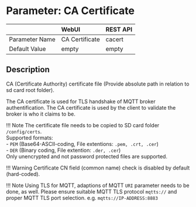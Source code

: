 # Parameter: CA Certificate

|                   | WebUI               | REST API
|:---               |:---                 |:----
| Parameter Name    | CA Certificate      | cacert
| Default Value     | empty               | empty


## Description

CA (Certificate Authority) certificate file (Provide absolute path in relation to sd card root folder).


The CA certificate is used for TLS handshake of MQTT broker authentification. The CA certificate is 
used by the client to validate the broker is who it claims to be.


!!! Note
The certificate file needs to be copied to SD card folder `/config/certs`.<br>
    Supported formats:<br>
    - `PEM` (Base64-ASCII-coding, File extentions: `.pem, .crt, .cer`)<br>
    - `DER` (Binary coding, File extention: `.der, .cer`)<br>
    Only unencrypted and not password protected files are supported.

    
!!! Warning
    Certificate CN field (common name) check is disabled by default (hard-coded).


!!! Note
    Using TLS for MQTT, adaptions of MQTT `URI` parameter needs to be done, as well.  Please ensure suitable MQTT
    TLS protocol `mqtts://` and proper MQTT TLS port selection. e.g. `mqtts://IP-ADDRESS:8883`
